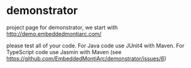 # demonstrator

project page for demonstrator, we start with http://demo.embeddedmontiarc.com/

please test all of your code. For Java code use JUnit4 with Maven. For TypeScript code use Jasmin with Maven (see https://github.com/EmbeddedMontiArc/demonstrator/issues/6)
